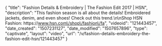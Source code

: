 {
    "title": "Fashion Details & Embroidery | The Fashion Edit 2017 | HSN",
    "description": "This fashion season is all about the details! Embroidered jackets, denim, and even shoes! Check out this trend.\n\nShop HSN Fashion: https:\/\/www.hsn.com\/shop\/fashion\/fa",
    "videoid": "121443457",
    "date_created": "1507231127",
    "date_modified": "1507657896",
    "type": "captivate",
    "layout": "video",
    "url": "\/v\/fashion-details-embroidery-the-fashion-edit-hsn\/121443457"
}
